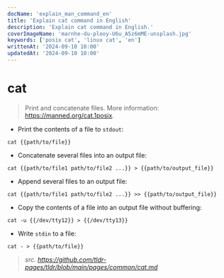 ```yaml
---
docName: 'explain_man_command_en'
title: 'Explain cat command in English'
description: 'Explain cat command in English.'
coverImageName: 'marnhe-du-plooy-U6u_A5z6mME-unsplash.jpg'
keywords: ['posix cat', 'linux cat', 'en']
writtenAt: '2024-09-10 10:00'
updatedAt: '2024-09-10 10:00'
---
```


# cat

> Print and concatenate files.
> More information: <https://manned.org/cat.1posix>.

- Print the contents of a file to `stdout`:

`cat {{path/to/file}}`

- Concatenate several files into an output file:

`cat {{path/to/file1 path/to/file2 ...}} > {{path/to/output_file}}`

- Append several files to an output file:

`cat {{path/to/file1 path/to/file2 ...}} >> {{path/to/output_file}}`

- Copy the contents of a file into an output file without buffering:

`cat -u {{/dev/tty12}} > {{/dev/tty13}}`

- Write `stdin` to a file:

`cat - > {{path/to/file}}`

> _src. <https://github.com/tldr-pages/tldr/blob/main/pages/common/cat.md>_
